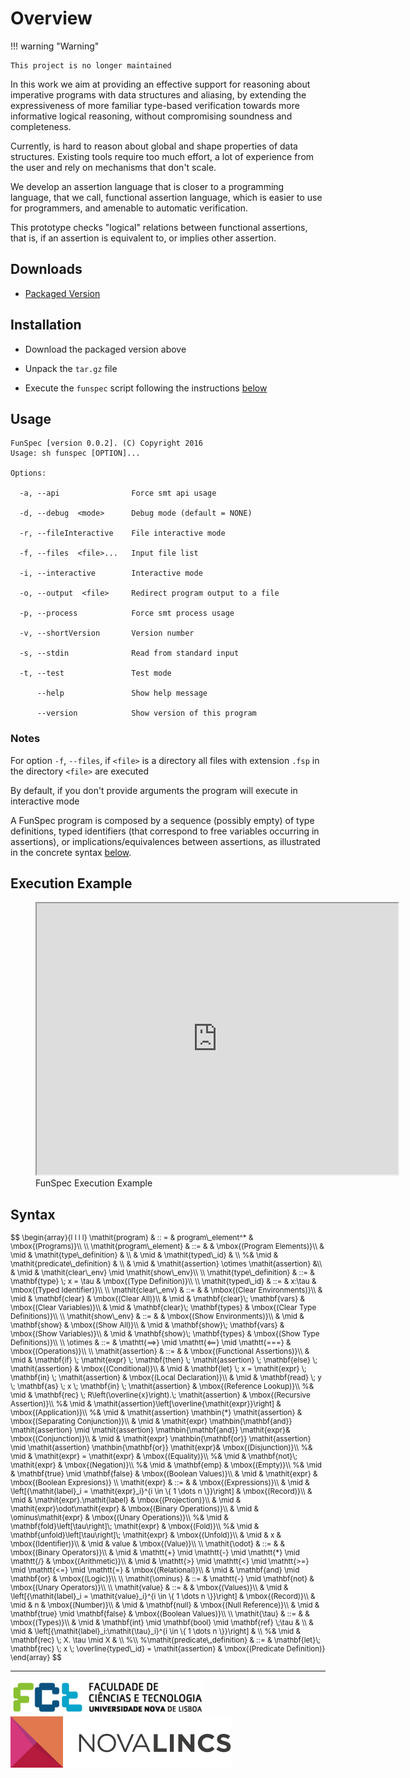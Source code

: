 # Overview

!!! warning "Warning"

    This project is no longer maintained

In this work we aim at providing an effective support for reasoning about
imperative programs with data structures and aliasing, by extending the
expressiveness of more familiar type-based verification towards more informative
logical reasoning, without compromising soundness and completeness.

Currently, is hard to reason about global and shape properties of data
structures. Existing tools require too much effort, a lot of experience from the
user and rely on mechanisms that don't scale.

We develop an assertion language that is closer to a programming language, that
we call, functional assertion language, which is easier to use for programmers,
and amenable to automatic verification.

This prototype checks "logical" relations between functional assertions, that
is, if an assertion is equivalent to, or implies other assertion.

## Downloads

- [Packaged Version][prototype]

## Installation

- Download the packaged version above

- Unpack the `tar.gz` file

- Execute the `funspec` script following the instructions [below](#usage)

## Usage

```
FunSpec [version 0.0.2]. (C) Copyright 2016
Usage: sh funspec [OPTION]...

Options:

  -a, --api                Force smt api usage

  -d, --debug  <mode>      Debug mode (default = NONE)

  -r, --fileInteractive    File interactive mode

  -f, --files  <file>...   Input file list

  -i, --interactive        Interactive mode

  -o, --output  <file>     Redirect program output to a file

  -p, --process            Force smt process usage

  -v, --shortVersion       Version number

  -s, --stdin              Read from standard input

  -t, --test               Test mode

      --help               Show help message

      --version            Show version of this program
```

### Notes

For option `-f`, `--files`, if `<file>` is a directory all files with
extension `.fsp` in the directory `<file>` are executed

By default, if you don't provide arguments the program will execute in
interactive mode

A FunSpec program is composed by a sequence (possibly empty) of type
definitions, typed identifiers (that correspond to free variables occurring in
assertions), or implications/equivalences between assertions, as illustrated in
the concrete syntax [below](#syntax).

## Execution Example

<figure markdown>
<iframe width="578" height="434" src="https://www.youtube.com/embed/KB9wWof3eBI" title="FunSpec Execution Example" allow="accelerometer; autoplay; clipboard-write; encrypted-media; gyroscope; picture-in-picture" allowfullscreen></iframe>
<figcaption>FunSpec Execution Example</figcaption>
</figure>

## Syntax

<p style="font-size:smaller">
$$
\begin{array}{l l l l} 
\mathit{program} & :: = & program\_element^* & \mbox{(Programs)}\\
\\
\mathit{program\_element} & ::= & & \mbox{(Program Elements)}\\ 
& \mid & \mathit{type\_definition} & \\
& \mid & \mathit{typed\_id} & \\
%& \mid & \mathit{predicate\_definition} & \\
& \mid & \mathit{assertion} \otimes \mathit{assertion} &\\
& \mid & \mathit{clear\_env} \mid \mathit{show\_env}\\
\\
\mathit{type\_definition} & ::= & \mathbf{type} \; x = \tau & \mbox{(Type Definition)}\\ 
\\
\mathit{typed\_id} & ::= & x:\tau & \mbox{(Typed Identifier)}\\ 
\\
\mathit{clear\_env} & ::= & & \mbox{(Clear Environments)}\\
& \mid & \mathbf{clear} & \mbox{(Clear All)}\\
& \mid & \mathbf{clear}\; \mathbf{vars} & \mbox{(Clear Variables)}\\
& \mid & \mathbf{clear}\; \mathbf{types} & \mbox{(Clear Type Definitions)}\\
\\
\mathit{show\_env} & ::= & & \mbox{(Show Environments)}\\
& \mid & \mathbf{show} & \mbox{(Show All)}\\
& \mid & \mathbf{show}\; \mathbf{vars} & \mbox{(Show Variables)}\\
& \mid & \mathbf{show}\; \mathbf{types} & \mbox{(Show Type Definitions)}\\
\\
\otimes & ::= & \mathtt{==>} \mid \mathtt{<==} \mid \mathtt{===} & \mbox{(Operations)}\\ 
\\
\mathit{assertion} & ::= & & \mbox{(Functional Assertions)}\\ 
& \mid & \mathbf{if} \; \mathit{expr} \; \mathbf{then} \; \mathit{assertion} \; \mathbf{else} \; \mathit{assertion} & \mbox{(Conditional)}\\ 
& \mid & \mathbf{let} \; x = \mathit{expr} \; \mathbf{in} \; \mathit{assertion} & \mbox{(Local Declaration)}\\ 
& \mid & \mathbf{read} \; y \; \mathbf{as} \; x \; \mathbf{in} \; \mathit{assertion} & \mbox{(Reference Lookup)}\\
%& \mid & \mathbf{rec} \; R\left(\overline{x}\right).\; \mathit{assertion} & \mbox{(Recursive Assertion)}\\
%& \mid & \mathit{assertion}\left[\overline{\mathit{expr}}\right] & \mbox{(Application)}\\
%& \mid & \mathit{assertion} \mathbin{*} \mathit{assertion} & \mbox{(Separating Conjunction)}\\
& \mid & \mathit{expr} \mathbin{\mathbf{and}} \mathit{assertion} \mid \mathit{assertion} \mathbin{\mathbf{and}} \mathit{expr}& \mbox{(Conjunction)}\\
& \mid & \mathit{expr} \mathbin{\mathbf{or}} \mathit{assertion} \mid \mathit{assertion} \mathbin{\mathbf{or}} \mathit{expr}& \mbox{(Disjunction)}\\
%& \mid & \mathit{expr} = \mathit{expr} & \mbox{(Equality)}\\
%& \mid & \mathbf{not}\; \mathit{expr} & \mbox{(Negation)}\\
%& \mid & \mathbf{emp} & \mbox{(Empty)}\\
%& \mid & \mathbf{true} \mid \mathbf{false} & \mbox{(Boolean Values)}\\
& \mid & \mathit{expr} & \mbox{(Boolean Expresions)}
\\
\mathit{expr} & ::= & & \mbox{(Expressions)}\\ 
& \mid & \left[{\mathit{label}_i = \mathit{expr}_i}^{i \in \{ 1 \dots n \}}\right] & \mbox{(Record)}\\
& \mid & \mathit{expr}.\mathit{label} & \mbox{(Projection)}\\
& \mid & \mathit{expr}\odot\mathit{expr} & \mbox{(Binary Operations)}\\
& \mid & \ominus\mathit{expr} & \mbox{(Unary Operations)}\\
%& \mid & \mathbf{fold}\left[\tau\right]\; \mathit{expr} & \mbox{(Fold)}\\
%& \mid & \mathbf{unfold}\left[\tau\right]\; \mathit{expr} & \mbox{(Unfold)}\\
& \mid & x & \mbox{(Identifier)}\\
& \mid & value & \mbox{(Value)}\\
\\
\mathit{\odot} & ::= & & \mbox{(Binary Operators)}\\ 
& \mid & \mathtt{+} \mid \mathtt{-} \mid \mathtt{*} \mid \mathtt{/} & \mbox{(Arithmetic)}\\
& \mid & \mathtt{>} \mid \mathtt{<} \mid \mathtt{>=} \mid \mathtt{<=} \mid \mathtt{=} & \mbox{(Relational)}\\
& \mid & \mathbf{and} \mid \mathbf{or} & \mbox{(Logic)}\\
\\
\mathit{\ominus} & ::= & \mathtt{-} \mid \mathbf{not} & \mbox{(Unary Operators)}\\ 
\\
\mathit{value} & ::= & & \mbox{(Values)}\\ 
& \mid & \left[{\mathit{label}_i = \mathit{value}_i}^{i \in \{ 1 \dots n \}}\right] & \mbox{(Record)}\\
& \mid & n & \mbox{(Number)}\\
& \mid & \mathbf{null} & \mbox{(Null Reference)}\\
& \mid & \mathbf{true} \mid \mathbf{false} & \mbox{(Boolean Values)}\\
\\
\mathit{\tau} & ::= & & \mbox{(Types)}\\ 
& \mid & \mathbf{int} \mid \mathbf{bool} \mid \mathbf{ref} \;\tau & \\
& \mid & \left[{\mathit{label}_i:\mathit{\tau}_i}^{i \in \{ 1 \dots n \}}\right] & \\
%& \mid & \mathbf{rec} \; X. \tau \mid X & \\
%\\
%\mathit{predicate\_definition} & ::= & \mathbf{let}\; \mathbf{rec} \; x \; \overline{typed\_id} =  \mathit{assertion} & \mbox{(Predicate Definition)}
\end{array}
$$
</p>

---

<img src="img/fctunl.png" alt="FCT">
<img src="img/logo_novalincs.png" alt="NOVA-LINCS">

[prototype]: prototype/funspec3.tar.gz
